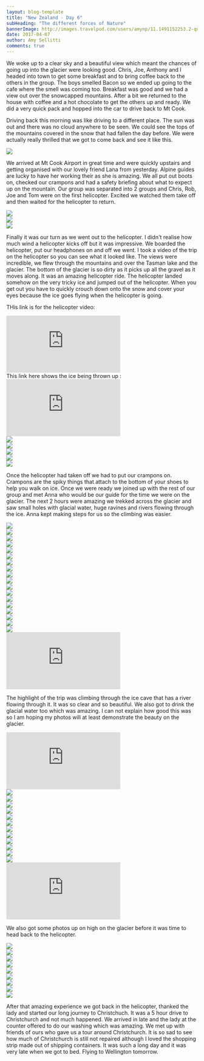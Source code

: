 ```yaml
---
layout: blog-template
title: "New Zealand - Day 6"
subHeading: "The different forces of Nature"
bannerImage: http://images.travelpod.com/users/amynp/11.1491152253.2-queenstown.jpg
date: 2017-04-07
author: Amy Sellitti
comments: true
---
```


We woke up to a clear sky and a beautiful view which meant the chances of going up into the glacier were looking good. Chris, Joe, Anthony and I headed into town to get some breakfast and to bring coffee back to the others in the group. The boys smelled Bacon so we ended up going to the cafe where the smell was coming too. Breakfast was good and we had a view out over the snowcapped mountains. After a bit we returned to the house with coffee and a hot chocolate to get the others up and ready. We did a very quick pack and hopped into the car to drive back to Mt Cook. 

Driving back this morning was like driving to a different place. The sun was out and there was no cloud anywhere to be seen. We could see the tops of the mountains covered in the snow that had fallen the day before. We were actually really thrilled that we got to come back and see it like this. 

<div class="center-image"><img src="http://images.travelpod.com/users/amynp/11.1491683174.snow-mountains.jpg" /></div>

We arrived at Mt Cook Airport in great time and were quickly upstairs and getting organised with our lovely friend Lana from yesterday. Alpine guides are lucky to have her working their as she is amazing. We all put out boots on, checked our crampons and had a safety briefing about what to expect up on the mountain. Our group was separated into 2 groups and Chris, Rob, Joe and Tom were on the first helicopter. Excited we watched them take off and then waited for the helicopter to return. 

<div class="center-image"><img src="http://images.travelpod.com/users/amynp/11.1491683174.hiking-boots.jpg" /></div>
<div class="center-image"><img src="http://images.travelpod.com/users/amynp/11.1491683174.chopper.jpg" /></div>
<div class="center-image"><img src="http://images.travelpod.com/users/amynp/11.1491683174.1st-group-going.jpg" /></div>

Finally it was our turn as we went out to the helicopter. I didn't realise how much wind a helicopter kicks off but it was impressive. We boarded the helicopter, put our headphones on and off we went. I took a video of the trip on the helicopter so you can see what it looked like. The views were incredible, we flew through the mountains and over the Tasman lake and the glacier. The bottom of the glacier is so dirty as it picks up all the gravel as it moves along. It was an amazing helicopter ride. The helicopter landed somehow on the very tricky ice and jumped out of the helicopter. When you get out you have to quickly crouch down onto the snow and cover your eyes because the ice goes flying when the helicopter is going. 

THis link is for the helicopter video: 
<div class="center-video"><iframe src="https://www.youtube.com/embed/Fap2Pj9uXkA" frameborder="0" allowfullscreen></iframe></div>
This link here shows the ice being thrown up : 

<div class="center-video"><iframe src="https://www.youtube.com/embed/rhocAMdeqY8" frameborder="0" allowfullscreen></iframe>    </div>

<div class="center-image"><img src="http://images.travelpod.com/users/amynp/11.1491683174.us-in-helicopter.jpg" /></div>
<div class="center-image"><img src="http://images.travelpod.com/users/amynp/11.1491683174.landing.jpg" /></div>
<div class="center-image"><img src="http://images.travelpod.com/users/amynp/11.1491683174.ice.jpg" /></div>
<div class="center-image"><img src="http://images.travelpod.com/users/amynp/11.1491683174.putting-on-crampons.jpg" /></div>
<div class="center-image"><img src="http://images.travelpod.com/users/amynp/11.1491683174.anth-on-glacier.jpg" /></div>

Once the helicopter had taken off we had to put our crampons on. Crampons are the spiky things that attach to the bottom of your shoes to help you walk on ice. Once we were ready we joined up with the rest of our group and met Anna who would be our guide for the time we were on the glacier. The next 2 hours were amazing we trekked across the glacier and saw small holes with glacial water, huge ravines and rivers flowing through the ice. Anna kept making steps for us so the climbing was easier. 

<div class="center-image"><img src="http://images.travelpod.com/users/amynp/11.1491683174.steve-and-guide.jpg" /></div>
<div class="center-image"><img src="http://images.travelpod.com/users/amynp/11.1491683174.glacier.jpg" /></div>
<div class="center-image"><img src="http://images.travelpod.com/users/amynp/11.1491683174.pickign.jpg" /></div>
<div class="center-image"><img src="http://images.travelpod.com/users/amynp/11.1491683174.1-glacier.jpg" /></div>
<div class="center-image"><img src="http://images.travelpod.com/users/amynp/11.1491683174.2-glacier.jpg" /></div>
<div class="center-image"><img src="http://images.travelpod.com/users/amynp/11.1491683174.mountains-on-glacier.jpg" /></div>
<div class="center-image"><img src="http://images.travelpod.com/users/amynp/11.1491683174.so-pretty.jpg" /></div>
<div class="center-image"><img src="http://images.travelpod.com/users/amynp/11.1491683174.3-glacier.jpg" /></div>
<div class="center-image"><img src="http://images.travelpod.com/users/amynp/11.1491683174.glacier-river.jpg" /></div>
<div class="center-image"><img src="http://images.travelpod.com/users/amynp/11.1491683174.on-glacier.jpg" /></div>
<div class="center-image"><img src="http://images.travelpod.com/users/amynp/11.1491683174.anth-and-chris-on-glacier.jpg" /></div>
<div class="center-image"><img src="http://images.travelpod.com/users/amynp/11.1491683174.clear-ice.jpg" /></div>
<div class="center-image"><img src="http://images.travelpod.com/users/amynp/11.1491683174.1-clear-ice.jpg" /></div>
<div class="center-image"><img src="http://images.travelpod.com/users/amynp/11.1491683174.hiking.jpg" /></div>
<div class="center-image"><img src="http://images.travelpod.com/users/amynp/11.1491683174.anthony.jpg" /></div>
<div class="center-image"><img src="http://images.travelpod.com/users/amynp/11.1491683174.us-on-glacier.jpg" /></div>
<div class="center-image"><img src="http://images.travelpod.com/users/amynp/11.1491683174.amy-on-glacier.jpg" /></div>
<div class="center-image"><img src="http://images.travelpod.com/users/amynp/11.1491683174.holes-in-ice.jpg" /></div>


<div class="center-video"><iframe src="https://www.youtube.com/embed/mNHZuZd9X9U" frameborder="0" allowfullscreen></iframe></div>


The highlight of the trip was climbing through the ice cave that has a river flowing through it. It was so clear and so beautiful. We also got to drink the glacial water too which was amazing. I can not explain how good this was so I am hoping my photos will at least demonstrate the beauty on the glacier. 
<div class="center-video"><iframe src="https://www.youtube.com/embed/ZO1ZvQxC2c8" frameborder="0" allowfullscreen></iframe></div>

<div class="center-image"><img src="http://images.travelpod.com/users/amynp/11.1491683174.anth-in-blue-cave.jpg" /></div>
<div class="center-image"><img src="http://images.travelpod.com/users/amynp/11.1491683174.chris-in-blue-cave.jpg" /></div>
<div class="center-image"><img src="http://images.travelpod.com/users/amynp/11.1491683174.me-in-ice-cave.jpg" /></div>
<div class="center-image"><img src="http://images.travelpod.com/users/amynp/11.1491683174.1-ice-cave.jpg" /></div>
<div class="center-image"><img src="http://images.travelpod.com/users/amynp/11.1491683174.2-ice-cave.jpg" /></div>
<div class="center-image"><img src="http://images.travelpod.com/users/amynp/11.1491683174.steve-in-ice-cave.jpg" /></div>
<div class="center-image"><img src="http://images.travelpod.com/users/amynp/11.1491683174.hiking-through-cave.jpg" /></div>
<div class="center-image"><img src="http://images.travelpod.com/users/amynp/11.1491683174.me-in-cave.jpg" /></div>
<div class="center-image"><img src="http://images.travelpod.com/users/amynp/11.1491683174.cave.jpg" /></div>
<div class="center-image"><img src="http://images.travelpod.com/users/amynp/11.1491683174.climbing-out.jpg" /></div>
<div class="center-image"><img src="http://images.travelpod.com/users/amynp/11.1491683174.anthony-mountaineer.jpg" /></div>
<div class="center-image"><img src="http://images.travelpod.com/users/amynp/11.1491683174.amy-mountaineer.jpg" /></div>


<div class="center-video"><iframe src="https://www.youtube.com/embed/HXlLaRO8dss" frameborder="0" allowfullscreen></iframe>   </div>

We also got some photos up on high on the glacier before it was time to head back to the helicopter. 

<div class="center-image"><img src="http://images.travelpod.com/users/amynp/11.1491683174.glacial-hole.jpg" /></div>
<div class="center-image"><img src="http://images.travelpod.com/users/amynp/11.1491683174.river.jpg" /></div>
<div class="center-image"><img src="http://images.travelpod.com/users/amynp/11.1491683174.making-steps.jpg" /></div>
<div class="center-image"><img src="http://images.travelpod.com/users/amynp/11.1491683174.anth-resting.jpg" /></div>
<div class="center-image"><img src="http://images.travelpod.com/users/amynp/11.1491683174.amy-resting.jpg" /></div>
<div class="center-image"><img src="http://images.travelpod.com/users/amynp/11.1491683174.drinking-glacial-water.jpg" /></div>
<div class="center-image"><img src="http://images.travelpod.com/users/amynp/11.1491683174.us-on-mt-cook.jpg" /></div>
<div class="center-image"><img src="http://images.travelpod.com/users/amynp/11.1491683174.us-on-the-glacier.jpg" /></div>
<div class="center-image"><img src="http://images.travelpod.com/users/amynp/11.1491683174.1-us-on-the-glacier.jpg" /></div>

After that amazing experience we got back in the helicopter, thanked the lady and started our long journey to Christchuch. It was a 5 hour drive to Christchurch and not much happened. We arrived in late and the lady at the counter offered to do our washing which was amazing. We met up with friends of ours who gave us a tour around Christchurch. It is so sad to see how much of Christchurch is still not repaired although I loved the shopping strip made out of shipping containers. It was such a long day and it was very late when we got to bed. Flying to Wellington tomorrow. 


